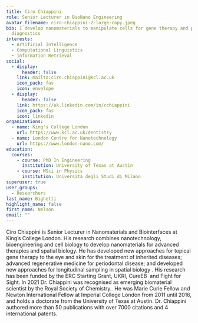 ```yaml
---
title: Ciro Chiappini
role: Senior Lecturer in BioNano Engineering
avatar_filename: ciro-chiappini-2-large-copy.jpeg
bio: I develop nanomaterials to manipulate cells for gene therapy and precision
  diagnostics
interests:
  - Artificial Intelligence
  - Computational Linguistics
  - Information Retrieval
social:
  - display:
      header: false
    link: mailto:ciro.chiappini@kcl.ac.uk
    icon_pack: fas
    icon: envelope
  - display:
      header: false
    link: https://uk.linkedin.com/in/cchiappini
    icon_pack: fas
    icon: linkedin
organizations:
  - name: King's College London
    url: https://www.kcl.ac.uk/dentistry
  - name: London Centre for Nanotechnology
    url: https://www.london-nano.com/
education:
  courses:
    - course: PhD In Engineering
      institution: University of Texas at Austin
    - course: MSci in Physics
      institution: Università degli Studi di Milano
superuser: true
user_groups:
  - Researchers
last_name: Bighetti
highlight_name: false
first_name: Nelson
email: ""
---
```

Ciro Chiappini is Senior Lecturer in Nanomaterials and Biointerfaces at King’s College London. His research combines nanotechnology, bioengineering and cell biology to develop nanomaterials for advanced therapies and spatial biology. He has developed new approaches for topical gene therapy to the eye and skin for the treatment of inherited diseases; advanced regenerative medicine for periodontal disease; and developed new approaches for longitudinal sampling in spatial biology . His research has been funded by the ERC Starting Grant, UKRI, CureEB  and Fight for Sight. In 2021 Dr. Chiappini was recognised as emerging biomaterial scientist by the Royal Society of Chemistry.  He was Marie Curie Fellow and Newton International Fellow at Imperial College London from 2011 until 2016, and holds a doctorate from the University of Texas at Austin. Dr. Chiappini authored more than 50 publications with over 7000 citations and 4 international patents.
